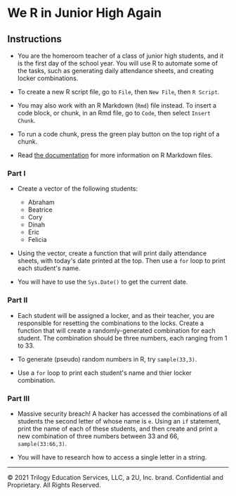# We R in Junior High Again

## Instructions

* You are the homeroom teacher of a class of junior high students, and it is the first day of the school year. You will use R to automate some of the tasks, such as generating daily attendance sheets, and creating locker combinations.

* To create a new R script file, go to `File`, then `New File`, then `R Script`.

* You may also work with an R Markdown (`Rmd`) file instead. To insert a code block, or chunk, in an Rmd file, go to `Code`, then select `Insert Chunk`.

* To run a code chunk, press the green play button on the top right of a chunk.

* Read [the documentation](https://rmarkdown.rstudio.com/lesson-1.html) for more information on R Markdown files.

### Part I

* Create a vector of the following students:

  * Abraham
  * Beatrice
  * Cory
  * Dinah
  * Eric
  * Felicia

* Using the vector, create a function that will print daily attendance sheets, with today's date printed at the top. Then use a `for` loop to print each student's name.

* You will have to use the `Sys.Date()` to get the current date. 

### Part II

* Each student will be assigned a locker, and as their teacher, you are responsible for resetting the combinations to the locks. Create a function that will create a randomly-generated combination for each student. The combination should be three numbers, each ranging from 1 to 33.

* To generate (pseudo) random numbers in R, try `sample(33,3)`.

* Use a `for` loop to print each student's name and thier locker combination. 

### Part III

* Massive security breach! A hacker has accessed the combinations of all students the second letter of whose name is `e`. Using an `if` statement, print the name of each of these students, and then create and print a new combination of three numbers between 33 and 66, `sample(33:66,3)`.

* You will have to research how to access a single letter in a string.

---

© 2021 Trilogy Education Services, LLC, a 2U, Inc. brand.  Confidential and Proprietary.  All Rights Reserved.
